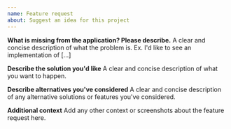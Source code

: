 ```yaml
---
name: Feature request
about: Suggest an idea for this project
---
```


<!--
NOTICE: Please use the bug report only for reporting bugs on the application itself.

For general questions around Lightning Web Components use the existing channels:

Trailblazer Community - Lightning Web Components
https://success.salesforce.com/_ui/core/chatter/groups/GroupProfilePage?g=0F93A000000LlT2SAK

Salesforce Developer Forums
https://developer.salesforce.com/forums

Salesforce Stackexchange
https://salesforce.stackexchange.com/
-->

**What is missing from the application? Please describe.**
A clear and concise description of what the problem is. Ex. I'd like to see an implementation of [...]

**Describe the solution you'd like**
A clear and concise description of what you want to happen.

**Describe alternatives you've considered**
A clear and concise description of any alternative solutions or features you've considered.

**Additional context**
Add any other context or screenshots about the feature request here.
